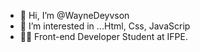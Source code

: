 - 👋 Hi, I’m @WayneDeyvson 
- 👀 I’m interested in ...Html, Css, JavaScrip
- 👨‍💻 Front-end Developer Student at IFPE.

<!---
WayneDeyvson/WayneDeyvson is a ✨ special ✨ repository because its `README.md` (this file) appears on your GitHub profile.
You can click the Preview link to take a look at your changes.
--->
